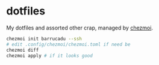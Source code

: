 dotfiles
========

My dotfiles and assorted other crap, managed by [chezmoi][].

[chezmoi]: https://www.chezmoi.io/

```bash
chezmoi init barrucadu --ssh
# edit .config/chezmoi/chezmoi.toml if need be
chezmoi diff
chezmoi apply # if it looks good
```
